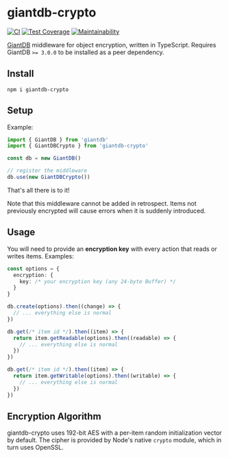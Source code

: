 # giantdb-crypto

[![CI](https://github.com/meyfa/giantdb-crypto/actions/workflows/main.yml/badge.svg)](https://github.com/meyfa/giantdb-crypto/actions/workflows/main.yml)
[![Test Coverage](https://api.codeclimate.com/v1/badges/961375c3057ac63be2ad/test_coverage)](https://codeclimate.com/github/meyfa/giantdb-crypto/test_coverage)
[![Maintainability](https://api.codeclimate.com/v1/badges/961375c3057ac63be2ad/maintainability)](https://codeclimate.com/github/meyfa/giantdb-crypto/maintainability)

[GiantDB](https://github.com/meyfa/giantdb) middleware for object encryption,
written in TypeScript. Requires GiantDB `>= 3.0.0` to be installed as a peer
dependency.

## Install

```
npm i giantdb-crypto
```

## Setup

Example:

```ts
import { GiantDB } from 'giantdb'
import { GiantDBCrypto } from 'giantdb-crypto'

const db = new GiantDB()

// register the middleware
db.use(new GiantDBCrypto())
```

That's all there is to it!

Note that this middleware cannot be added in retrospect. Items not previously
encrypted will cause errors when it is suddenly introduced.

## Usage

You will need to provide an **encryption key** with every action that reads or
writes items. Examples:

```ts
const options = {
  encryption: {
    key: /* your encryption key (any 24-byte Buffer) */
  }
}

db.create(options).then((change) => {
  // ... everything else is normal
})

db.get(/* item id */).then((item) => {
  return item.getReadable(options).then((readable) => {
    // ... everything else is normal
  })
})

db.get(/* item id */).then((item) => {
  return item.getWritable(options).then((writable) => {
    // ... everything else is normal
  })
})
```

## Encryption Algorithm

giantdb-crypto uses 192-bit AES with a per-item random initialization vector
by default. The cipher is provided by Node's native `crypto` module, which in
turn uses OpenSSL.
